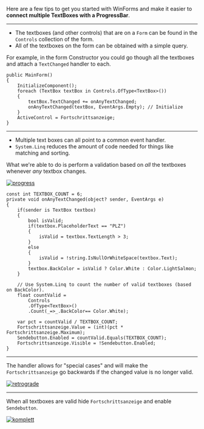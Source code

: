 Here are a few tips to get you started with WinForms and make it easier to **connect multiple TextBoxes with a ProgressBar**. 

***
- The textboxes (and other controls) that are on a `Form` can be found in the `Controls` collection of the form.
- All of the textboxes on the form can be obtained with a simple query.

For example, in the form Constructor you could go though all the textboxes and attach a `TextChanged` handler to each.

    public MainForm()
    {
        InitializeComponent();
        foreach (TextBox textBox in Controls.OfType<TextBox>()) 
        {
            textBox.TextChanged += onAnyTextChanged;
            onAnyTextChanged(textBox, EventArgs.Empty); // Initialize
        }
        ActiveControl = Fortschrittsanzeige;
    }

***
- Multiple text boxes can all point to a common event handler.
- `System.Linq` reduces the amount of code needed for things like matching and sorting. 

What we're able to do is perform a validation based on _all_ the textboxes whenever _any_ textbox changes. 

[![progress][1]][1]

    const int TEXTBOX_COUNT = 6;
    private void onAnyTextChanged(object? sender, EventArgs e)
    {
        if(sender is TextBox textbox)
        {
            bool isValid;
            if(textbox.PlaceholderText == "PLZ")
            {
                isValid = textbox.TextLength > 3;
            }
            else
            {
                isValid = !string.IsNullOrWhiteSpace(textbox.Text);
            }
            textbox.BackColor = isValid ? Color.White : Color.LightSalmon;
        }

        // Use System.Linq to count the number of valid textboxes (based on BackColor).
        float countValid = 
            Controls
            .OfType<TextBox>()
            .Count(_=>_.BackColor== Color.White);

        var pct = countValid / TEXTBOX_COUNT;
        Fortschrittsanzeige.Value = (int)(pct * Fortschrittsanzeige.Maximum);
        Sendebutton.Enabled = countValid.Equals(TEXTBOX_COUNT);
        Fortschrittsanzeige.Visible = !Sendebutton.Enabled;        
    }

***
The handler allows for "special cases" and will make the `Fortschrittsanzeige` go backwards if the changed value is no longer valid.

[![retrograde][2]][2]

***
When all textboxes are valid hide `Fortschrittsanzeige` and enable `Sendebutton`.

[![komplett][3]][3]


  [1]: https://i.stack.imgur.com/Yoym5.png
  [2]: https://i.stack.imgur.com/6W61r.png
  [3]: https://i.stack.imgur.com/fNTeI.png